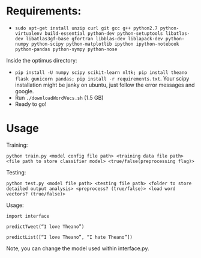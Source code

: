 # Requirements:

- `sudo apt-get install unzip curl git gcc g++ python2.7 python-virtualenv build-essential python-dev python-setuptools libatlas-dev libatlas3gf-base gfortran libblas-dev liblapack-dev python-numpy python-scipy python-matplotlib ipython ipython-notebook python-pandas python-sympy python-nose`

Inside the optimus directory:
- `pip install -U numpy scipy scikit-learn nltk; pip install theano flask gunicorn pandas; pip install -r requirements.txt`. Your scipy installation might be janky on ubuntu, just follow the error messages and google.
- Run `./downloadWordVecs.sh` (1.5 GB)
- Ready to go!

# Usage
Training:

`python train.py <model config file path> <training data file path> <file path to store classifier model> <true/false(preprocessing flag)>`

Testing:

`python test.py <model file path> <testing file path> <folder to store detailed output analysis> <preprocess? (true/false)> <load word vectors? (true/false)>`

Usage:

`import interface`

`predictTweet(“I love Theano”)`

`predictList([“I love Theano”, “I hate Theano”])`

Note, you can change the model used within interface.py.
